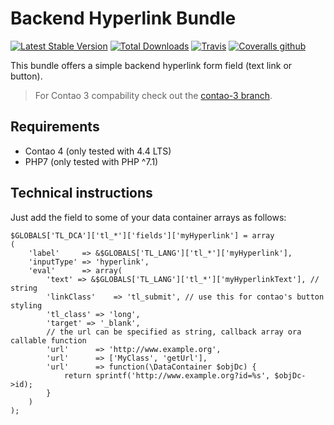 # Backend Hyperlink Bundle

[![Latest Stable Version](https://poser.pugx.org/heimrichhannot/contao-be_hyperlink-bundle/v/stable)](https://packagist.org/packages/heimrichhannot/contao-be_hyperlink-bundle)
[![Total Downloads](https://poser.pugx.org/heimrichhannot/contao-be_hyperlink-bundle/downloads)](https://packagist.org/packages/heimrichhannot/contao-be_hyperlink-bundle)
[![Travis](https://img.shields.io/travis/heimrichhannot/contao-be_hyperlink-bundle.svg)](https://travis-ci.org/heimrichhannot/contao-be_hyperlink-bundle)
[![Coveralls github](https://img.shields.io/coveralls/github/heimrichhannot/contao-be_hyperlink-bundle.svg)](https://coveralls.io/github/heimrichhannot/contao-be_hyperlink-bundle)

This bundle offers a simple backend hyperlink form field (text link or button).

> For Contao 3 compability check out the [contao-3 branch](https://github.com/heimrichhannot/contao-be_hyperlink-bundle/tree/contao-3).

## Requirements

* Contao 4 (only tested with 4.4 LTS)
* PHP7 (only tested with PHP ^7.1)

## Technical instructions

Just add the field to some of your data container arrays as follows:

```
$GLOBALS['TL_DCA']['tl_*']['fields']['myHyperlink'] = array
(
    'label'     => &$GLOBALS['TL_LANG']['tl_*']['myHyperlink'],
    'inputType' => 'hyperlink',
    'eval'      => array(
        'text' => &$GLOBALS['TL_LANG']['tl_*']['myHyperlinkText'], // string
        'linkClass'    => 'tl_submit', // use this for contao's button styling
        'tl_class' => 'long',
        'target' => '_blank',
        // the url can be specified as string, callback array ora callable function
        'url'      => 'http://www.example.org',
        'url'      => ['MyClass', 'getUrl'],
        'url'      => function(\DataContainer $objDc) {
            return sprintf('http://www.example.org?id=%s', $objDc->id);
        }
    )
);
```
